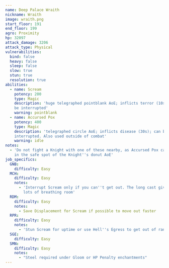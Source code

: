 ```yaml
---
name: Deep Palace Wraith
nickname: Wraith
image: wraith.png
start_floor: 191
end_floor: 199
agro: Proximity
hp: 32097
attack_damage: 3206
attack_type: Physical
vulnerabilities:
  bind: false
  heavy: false
  sleep: false
  slow: true
  stun: true
  resolution: true
abilities:
  - name: Scream
    potency: 200
    type: Magic
    description: 'huge telegraphed pointblank AoE; inflicts terror (10s); can
    be interrupted'
    warning: pointblank
  - name: Accursed Pox
    potency: 400
    type: Magic
    description: 'telegraphed circle AoE; inflicts disease (30s); can be
    interrupted. Also used outside of combat'
    warning: idle
notes:
  - 'Do not fight a Knight with one of these nearby, as Accursed Pox can fill
    in the safe spot of the Knight''s donut AoE'
job_specifics:
  GNB:
    difficulty: Easy
  MCH:
    difficulty: Easy
    notes:
      - 'Interrupt Scream only if you can''t get out. The long cast gives you
        lots of breathing room'
  RDM:
    difficulty: Easy
    notes:
      - Save Displacement for Scream if possible to move out faster
  RPR:
    difficulty: Easy
    notes:
      - 'Stun Scream for uptime or use Hell''s Egress to get out of range'
  SGE:
    difficulty: Easy
  SMN:
    difficulty: Easy
    notes:
      - "Steel required under Gloom or HP Penalty enchantments"
---
```

